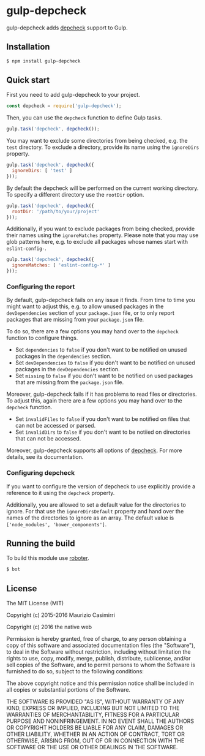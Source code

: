 # gulp-depcheck

gulp-depcheck adds [depcheck](https://www.npmjs.com/package/depcheck) support to Gulp.

## Installation

```bash
$ npm install gulp-depcheck
```

## Quick start

First you need to add gulp-depcheck to your project.

```javascript
const depcheck = require('gulp-depcheck');
```

Then, you can use the `depcheck` function to define Gulp tasks.

```javascript
gulp.task('depcheck', depcheck());
```

You may want to exclude some directories from being checked, e.g. the `test` directory. To exclude a directory, provide its name using the `ignoreDirs` property.

```javascript
gulp.task('depcheck', depcheck({
  ignoreDirs: [ 'test' ]
}));
```

By default the depcheck will be performed on the current working directory.  To specify a different directory use the `rootDir` option.

```javascript
gulp.task('depcheck', depcheck({
  rootDir: '/path/to/your/project'
}));
```

Additionally, if you want to exclude packages from being checked, provide their names using the `ignoreMatches` property. Please note that you may use glob patterns here, e.g. to exclude all packages whose names start with `eslint-config-`.

```javascript
gulp.task('depcheck', depcheck({
  ignoreMatches: [ 'eslint-config-*' ]
}));
```

### Configuring the report

By default, gulp-depcheck fails on any issue it finds. From time to time you might want to adjust this, e.g. to allow unused packages in the `devDependencies` section of your `package.json` file, or to only report packages that are missing from your `package.json` file.

To do so, there are a few options you may hand over to the `depcheck` function to configure things.

- Set `dependencies` to `false` if you don't want to be notified on unused packages in the `dependencies` section.
- Set `devDependencies` to `false` if you don't want to be notified on unused packages in the `devDependencies` section.
- Set `missing` to `false` if you don't want to be notified on used packages that are missing from the `package.json` file.

Moreover, gulp-depcheck fails if it has problems to read files or directories. To adjust this, again there are a few options you may hand over to the `depcheck` function.

- Set `invalidFiles` to `false` if you don't want to be notified on files that can not be accessed or parsed.
- Set `invalidDirs` to `false` if you don't want to be notiied on directories that can not be accessed.

Moreover, gulp-depcheck supports all options of [depcheck](https://www.npmjs.com/package/depcheck). For more details, see its documentation.

### Configuring depcheck

If you want to configure the version of depcheck to use explicitly provide a reference to it using the `depcheck` property.

Additionally, you are allowed to set a default value for the directories to ignore. For that use the `ignoreDirsDefault` property and hand over the names of the directories to ignore as an array. The default value is `['node_modules', 'bower_components']`.

## Running the build

To build this module use [roboter](https://www.npmjs.com/package/roboter).

```bash
$ bot
```

## License

The MIT License (MIT)

Copyright (c) 2015-2016 Maurizio Casimirri

Copyright (c) 2016 the native web

Permission is hereby granted, free of charge, to any person obtaining a copy
of this software and associated documentation files (the "Software"), to deal
in the Software without restriction, including without limitation the rights
to use, copy, modify, merge, publish, distribute, sublicense, and/or sell
copies of the Software, and to permit persons to whom the Software is
furnished to do so, subject to the following conditions:

The above copyright notice and this permission notice shall be included in all
copies or substantial portions of the Software.

THE SOFTWARE IS PROVIDED "AS IS", WITHOUT WARRANTY OF ANY KIND, EXPRESS OR
IMPLIED, INCLUDING BUT NOT LIMITED TO THE WARRANTIES OF MERCHANTABILITY,
FITNESS FOR A PARTICULAR PURPOSE AND NONINFRINGEMENT. IN NO EVENT SHALL THE
AUTHORS OR COPYRIGHT HOLDERS BE LIABLE FOR ANY CLAIM, DAMAGES OR OTHER
LIABILITY, WHETHER IN AN ACTION OF CONTRACT, TORT OR OTHERWISE, ARISING FROM,
OUT OF OR IN CONNECTION WITH THE SOFTWARE OR THE USE OR OTHER DEALINGS IN THE
SOFTWARE.

